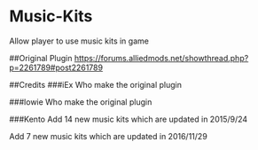 # Music-Kits
Allow player to use music kits in game

##Original Plugin
https://forums.alliedmods.net/showthread.php?p=2261789#post2261789

##Credits
###iEx
Who make the original plugin

###lowie
Who make the original plugin

###Kento
Add 14 new music kits which are updated in 2015/9/24

Add 7 new music kits which are updated in 2016/11/29
